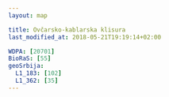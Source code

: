 ```yaml
---
layout: map

title: Ovčarsko-kablarska klisura
last_modified_at: 2018-05-21T19:19:14+02:00

WDPA: [20701]
BioRaS: [55]
geoSrbija:
  L1_183: [102]
  L1_362: [35]
---
```

